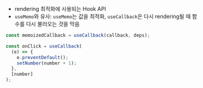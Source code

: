 - rendering 최적화에 사용되는 Hook API
- `useMemo`와 유사: `useMemo`는 값을 최적화, `useCallback`은 다시 rendering될 때 함수를 다시 불러오는 것을 막음

```javascript
const memoizedCallback = useCallback(callback, deps);

const onClick = useCallback(
  (e) => {
    e.preventDefault();
    setNumber(number + 1);
  },
  [number]
);
```
